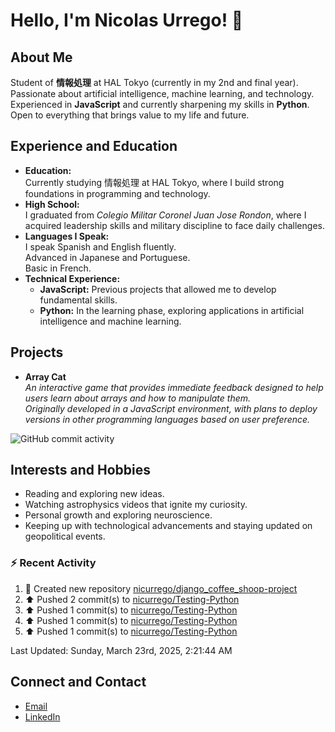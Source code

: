 
# Hello, I'm Nicolas Urrego! 👋

## About Me
Student of **情報処理** at HAL Tokyo (currently in my 2nd and final year).  
Passionate about artificial intelligence, machine learning, and technology.  
Experienced in **JavaScript** and currently sharpening my skills in **Python**.  
Open to everything that brings value to my life and future.

## Experience and Education
- **Education:**  
  Currently studying 情報処理 at HAL Tokyo, where I build strong foundations in programming and technology.
- **High School:**  
  I graduated from *Colegio Militar Coronel Juan Jose Rondon*, where I acquired leadership skills and military discipline to face daily challenges.
- **Languages I Speak:**  
  I speak Spanish and English fluently.  
  Advanced in Japanese and Portuguese.  
  Basic in French.
- **Technical Experience:**  
  - **JavaScript:** Previous projects that allowed me to develop fundamental skills.  
  - **Python:** In the learning phase, exploring applications in artificial intelligence and machine learning.

## Projects
- **Array Cat**  
  *An interactive game that provides immediate feedback designed to help users learn about arrays and how to manipulate them.  
  Originally developed in a JavaScript environment, with plans to deploy versions in other programming languages based on user preference.*

![GitHub commit activity](https://img.shields.io/github/commit-activity/m/nicurrego/ArrayGame)
## Interests and Hobbies
- Reading and exploring new ideas.
- Watching astrophysics videos that ignite my curiosity.
- Personal growth and exploring neuroscience.
- Keeping up with technological advancements and staying updated on geopolitical events.

### :zap: Recent Activity
<!--RECENT_ACTIVITY:start-->
1. 📔 Created new repository [nicurrego/django_coffee_shoop-project](https://github.com/nicurrego/django_coffee_shoop-project)<br>
2. ⬆️ Pushed 2 commit(s) to [nicurrego/Testing-Python](https://github.com/nicurrego/Testing-Python)<br>
3. ⬆️ Pushed 1 commit(s) to [nicurrego/Testing-Python](https://github.com/nicurrego/Testing-Python)<br>
4. ⬆️ Pushed 1 commit(s) to [nicurrego/Testing-Python](https://github.com/nicurrego/Testing-Python)<br>
5. ⬆️ Pushed 1 commit(s) to [nicurrego/Testing-Python](https://github.com/nicurrego/Testing-Python)<br>
<!--RECENT_ACTIVITY:end-->

<!--RECENT_ACTIVITY:last_update-->
Last Updated: Sunday, March 23rd, 2025, 2:21:44 AM
<!--RECENT_ACTIVITY:last_update_end-->

## Connect and Contact
- [Email](mailto:nicurrego+github@gmail.com)  
- [LinkedIn](https://www.linkedin.com/in/nicolasurregodiaz)




